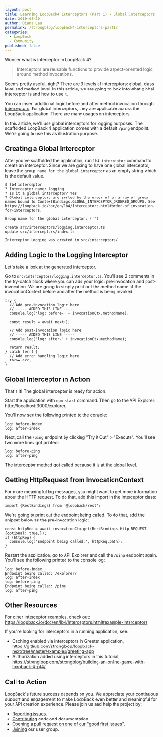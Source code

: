 ```yaml
---
layout: post
title: Learning LoopBack4 Interceptors (Part 1) - Global Interceptors
date: 2019-08-30
author: Diana Lau
permalink: /strongblog/loopback4-interceptors-part1/
categories:
  - LoopBack
  - Community
published: false
---
```


Wonder what is interceptor in LoopBack 4? 
> Interceptors are reusable functions to provide aspect-oriented logic around method invocations. 

Seems pretty useful, right? There are 3 levels of interceptors: global, class level and method level. In this article, we are going to look into what global interceptor is and how to use it. 

<!--more-->

You can insert additional logic before and after method invocation through [interceptors](https://loopback.io/doc/en/lb4/Interceptors.html). For global interceptors, they are applicable across the LoopBack application. There are many usages on interceptors.  

In this article, we'll use global interceptors for logging purposes. The scaffolded LoopBack 4 application comes with a default `/ping` endpoint. We're going to use this as illustration purpose. 

## Creating a Global Interceptor

After you've scaffolded the application, run `lb4 interceptor` command to create an interceptor. Since we are going to have one global interceptor, leave the `group name for the global interceptor` as an empty string which is the default value.

```
$ lb4 interceptor
? Interceptor name: logging
? Is it a global interceptor? Yes
? Global interceptors are sorted by the order of an array of group names bound to ContextBindings.GLOBAL_INTERCEPTOR_ORDERED_GROUPS. See https://loopback.io/doc/en/lb4/Interceptors.html#order-of-invocation-for-interceptors.

Group name for the global interceptor: ('')

create src/interceptors/logging.interceptor.ts
update src/interceptors/index.ts

Interceptor Logging was created in src/interceptors/
```

## Adding Logic to the Logging Interceptor

Let's take a look at the generated interceptor. 

Go to `src/interceptors/logging.interceptor.ts`. You'll see 2 comments in the try-catch block where you can add your logic: pre-invocation and post-invocation. We are going to simply print out the method name of the invocationContext before and after the method is being invoked.

```
try {
  // Add pre-invocation logic here
  // ----- ADDED THIS LINE ----
  console.log('log: before-' + invocationCtx.methodName);
  
  const result = await next();

  // Add post-invocation logic here
  // ----- ADDED THIS LINE -----
  console.log('log: after-' + invocationCtx.methodName);

  return result;
} catch (err) {
  // Add error handling logic here
  throw err;
}
```

## Global Interceptor in Action

That's it! The global interceptor is ready for action. 

Start the application with `npm start` command. Then go to the API Explorer: http://localhost:3000/explorer.

You'll now see the following printed to the console:

```
log: before-index
log: after-index
```

Next, call the `/ping` endpoint by clicking "Try it Out" > "Execute". You'll see two more lines got printed:

```
log: before-ping
log: after-ping
```

The interceptor method got called because it is at the global level. 

## Getting HttpRequest from InvocationContext

For more meaningful log messages, you might want to get more information about the HTTP request. To do that, add this import in the interceptor class:

```
import {RestBindings} from '@loopback/rest';
```

We're going to print out the endpoint being called. To do that, add the snippet below as the pre-invocation logic:

```
const httpReq = await invocationCtx.get(RestBindings.Http.REQUEST, {optional: true,});
if (httpReq) {
  console.log('Endpoint being called:', httpReq.path);
}
```

Restart the application, go to API Explorer and call the `/ping` endpoint again. You'll see the following printed to the console log:

```
log: before-index
Endpoint being called: /explorer/
log: after-index
log: before-ping
Endpoint being called: /ping
log: after-ping
```

## Other Resources

For other interceptor examples, check out: https://loopback.io/doc/en/lb4/Interceptors.html#example-interceptors

If you're looking for interceptors in a running application, see:
- Caching enabled via interceptors in Greeter application, https://github.com/strongloop/loopback-next/tree/master/examples/greeting-app
- Authorization added using interceptors in this tutorial, https://strongloop.com/strongblog/building-an-online-game-with-loopback-4-pt4/


## Call to Action

LoopBack's future success depends on you. We appreciate your continuous support and engagement to make LoopBack even better and meaningful for your API creation experience. Please join us and help the project by:

- [Reporting issues](https://github.com/strongloop/loopback-next/issues).
- [Contributing](https://github.com/strongloop/loopback-next/blob/master/docs/CONTRIBUTING.md)
  code and documentation.
- [Opening a pull request on one of our "good first issues"](https://github.com/strongloop/loopback-next/labels/good%20first%20issue).
- [Joining](https://github.com/strongloop/loopback-next/issues/110) our user group.
